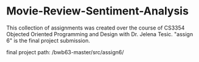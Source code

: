 # Movie-Review-Sentiment-Analysis
This collection of assignments was created over the course of CS3354 Objected Oriented Programming and Design with Dr. Jelena Tesic. "assign 6" is the final project submission.

final project path: /bwb63-master/src/assign6/
